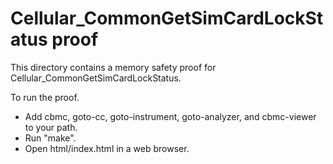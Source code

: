 Cellular_CommonGetSimCardLockStatus proof
==============

This directory contains a memory safety proof for Cellular_CommonGetSimCardLockStatus.

To run the proof.
* Add cbmc, goto-cc, goto-instrument, goto-analyzer, and cbmc-viewer
  to your path.
* Run "make".
* Open html/index.html in a web browser.